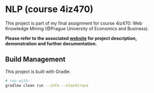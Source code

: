 # NLP (course 4iz470)

This project is part of my final assignment for course 4iz470: Web Knowledge Mining (@Prague University of Economics and Business).

**Please refer to the associated [website](https://holuond.github.io/uni-4iz470-nlp-tldr-summarizer/)
for project description, demonstration and further documentation.**

## Build Management

This project is built with Gradle.
```bash
# run with:
gradlew clean run --info --stacktrace
```